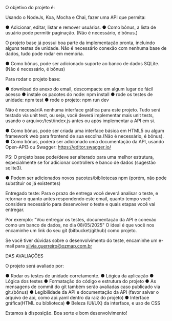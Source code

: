 O objetivo do projeto é:

Usando o NodeJs, Koa, Mocha e Chai, fazer uma API que permita:

● Adicionar, editar, listar e remover usuários.
● Como bônus, a lista de usuário pode permitir paginação. (Não é necessário, é bônus.)

O projeto base já possui boa parte da implementação pronta, incluindo alguns testes de unidade. Não é necessário conexão com nenhuma base de dados, tudo pode rodar em memória.

● Como bônus, pode ser adicionado suporte ao banco de dados SQLite.(Não é necessário, é bônus)

Para rodar o projeto base:

● download do anexo do email, descompacte em algum lugar de fácil acesso
● instale os pacotes do node: npm install
● rode os testes de unidade: npm test
● rode o projeto: npm run dev

Não é necessáriA nenhuma interface gráfica para este projeto. Tudo será testado via unit test, ou seja, você deverá implementar mais unit tests, usando o arquivo:/test/index.js antes ou após implementar a API em si.

● Como bônus, pode ser criada uma interface básica em HTML5 ou algum framework web para frontend de sua escolha.(Não é necessário, é bônus).
● Como bônus, poderá ser adicionado uma documentação da API, usando Open-API3 ou Swagger: https://editor.swagger.io/

PS: O projeto base pode/deve ser alterado para uma melhor estrutura, especialmente se for adicionar controllers e banco de dados (sugestão sqlite3).

● Podem ser adicionados novos pacotes/bibliotecas npm (porém, não pode substituir os já existentes)

Entregado teste: Para o prazo de entrega você deverá analisar o teste, e retornar o quanto antes respondendo este email, quanto tempo você considera necessário para desenvolver o teste e quais etapas você vai entregar.

Por exemplo: "Vou entregar os testes, documentação da API e conexão como um banco de dados, no dia 08/05/2025" O ideal é que você nos encaminhe um link do seu git (bitbucket/github) como projeto.

Se você tiver dúvidas sobre o desenvolvimento do teste, encaminhe um e-mail para silvia.guerreiro@ozmap.com.br

DAS AVALIAÇÕES

O projeto será avaliado por:

● Rodar os testes de unidade corretamente.
● Lógica da aplicação
● Lógica dos testes
● Formatação do código e estrutura do projeto
● As mensagens de commit do git também serão avaliadas caso publicado via git.(bônus)
● Legibilidade da API e documentação da API (favor salvar o arquivo de api, como api.yaml dentro da raiz do projeto)
● Interface gráfica(HTML ou biblioteca)
● Beleza (UI/UX) da interface, e uso de CSS

Estamos à disposição. Boa sorte e bom desenvolvimento!
